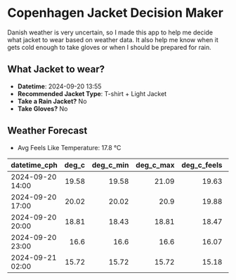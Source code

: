
# Copenhagen Jacket Decision Maker

Danish weather is very uncertain, so I made this app to help me decide what jacket to wear based on weather data. 
It also help me know when it gets cold enough to take gloves or when I should be prepared for rain.

## What Jacket to wear?

- **Datetime**: 2024-09-20 13:55
- **Recommended Jacket Type**: T-shirt + Light Jacket
- **Take a Rain Jacket?** No
- **Take Gloves?** No

## Weather Forecast
- Avg Feels Like Temperature: 17.8 °C

| datetime_cph     |   deg_c |   deg_c_min |   deg_c_max |   deg_c_feels | weather   | wind   | rain   |
|:-----------------|--------:|------------:|------------:|--------------:|:----------|:-------|:-------|
| 2024-09-20 14:00 |   19.58 |       19.58 |       21.09 |         19.63 | Clear     | Low    | None   |
| 2024-09-20 17:00 |   20.02 |       20.02 |       20.9  |         19.88 | Clear     | Low    | None   |
| 2024-09-20 20:00 |   18.81 |       18.43 |       18.81 |         18.47 | Clear     | Low    | None   |
| 2024-09-20 23:00 |   16.6  |       16.6  |       16.6  |         16.07 | Clear     | Low    | None   |
| 2024-09-21 02:00 |   15.72 |       15.72 |       15.72 |         15.18 | Clear     | Low    | None   |
        